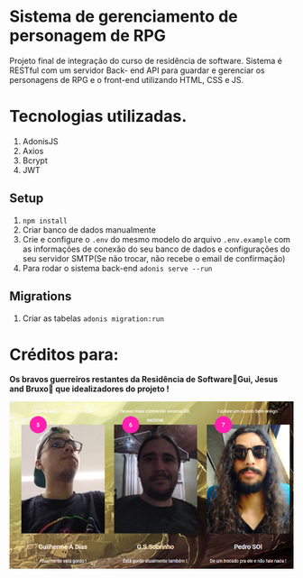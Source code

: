 # Sistema de gerenciamento de personagem de RPG

Projeto final de integração do curso de residência de software.
Sistema é RESTful com um servidor Back- end API para guardar e gerenciar os personagens de RPG e o front-end utilizando HTML, CSS e JS.

# Tecnologias utilizadas.
1. AdonisJS
2. Axios
3. Bcrypt
4. JWT
## Setup
1. `npm install`
2. Criar banco de dados manualmente
3. Crie e configure o `.env`  do mesmo modelo do arquivo `.env.example` com as informações de conexão do seu banco de dados e configurações do seu servidor SMTP(Se não trocar, não recebe o email de confirmação)
4. Para rodar o sistema back-end `adonis serve --run`

## Migrations
1. Criar as tabelas `adonis migration:run`




# Créditos para:

**Os bravos guerreiros restantes da Residência de Software💚Gui, Jesus and Bruxo💜 que idealizadores do projeto !**

![Capa](https://raw.githubusercontent.com/GuilhermeAdias/Sistema-de-gerenciamento-de-persomagem-de-RPG/master/img/os-criadores.png)
